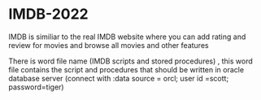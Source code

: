 # IMDB-2022
IMDB is similiar to the real IMDB website where you can add rating and review for movies and browse all movies and other features 

There is word file name (IMDB scripts and stored procedures) , this word file contains the script and procedures that should be written in oracle database server (connect with :data source = orcl; user id =scott; password=tiger)
